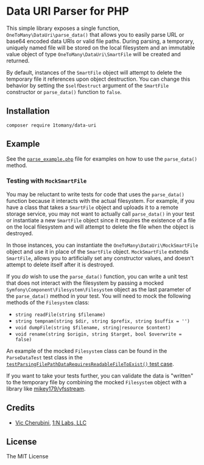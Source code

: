 # Data URI Parser for PHP
This simple library exposes a single function, `OneToMany\DataUri\parse_data()` that allows you to easily parse URL or base64 encoded data URIs or valid file paths. During parsing, a temporary, uniquely named file will be stored on the local filesystem and an immutable value object of type `OneToMany\DataUri\SmartFile` will be created and returned.

By default, instances of the `SmartFile` object will attempt to delete the temporary file it references upon object destruction. You can change this behavior by setting the `$selfDestruct` argument of the `SmartFile` constructor or `parse_data()` function to `false`.

## Installation
```
composer require 1tomany/data-uri
```

## Example
See the [`parse_example.php`](https://github.com/1tomany/data-uri/blob/main/examples/parse_example.php) file for examples on how to use the `parse_data()` method.

### Testing with `MockSmartFile`
You may be reluctant to write tests for code that uses the `parse_data()` function because it interacts with the actual filesystem. For example, if you have a class that takes a `SmartFile` object and uploads it to a remote storage service, you may not want to actually call `parse_data()` in your test or instantiate a new `SmartFile` object since it requires the existence of a file on the local filesystem and will attempt to delete the file when the object is destroyed.

In those instances, you can instantiate the `OneToMany\DataUri\MockSmartFile` object and use it in place of the `SmartFile` object. `MockSmartFile` extends `SmartFile`, allows you to artificially set any constructor values, and doesn't attempt to delete itself after it is destroyed.

If you _do_ wish to use the `parse_data()` function, you can write a unit test that does not interact with the filesystem by passing a mocked `Symfony\Component\Filesystem\Filesystem` object as the last parameter of the `parse_data()` method in your test. You will need to mock the following methods of the `Filesystem` class:

- `string readFile(string $filename)`
- `string tempnam(string $dir, string $prefix, string $suffix = '')`
- `void dumpFile(string $filename, string|resource $content)`
- `void rename(string $origin, string $target, bool $overwrite = false)`

An example of the mocked `Filesystem` class can be found in the `ParseDataTest` test class in the [`testParsingFilePathDataRequiresReadableFileToExist()` test case](https://github.com/1tomany/data-uri/blob/main/tests/ParseDataTest.php#L55).

If you want to take your tests further, you can validate the data is "written" to the temporary file by combining the mocked `Filesystem` object with a library like [mikey179/vfsstream](https://packagist.org/packages/mikey179/vfsstream).

## Credits
- [Vic Cherubini](https://github.com/viccherubini), [1:N Labs, LLC](https://1tomany.com)

## License
The MIT License
